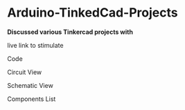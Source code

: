 # Arduino-TinkedCad-Projects

**Discussed various Tinkercad projects with**

live link to stimulate

Code

Circuit View

Schematic View

Components List
